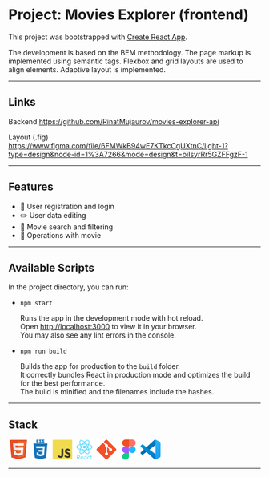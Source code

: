 # Project: Movies Explorer (frontend)

This project was bootstrapped with [Create React App](https://github.com/facebook/create-react-app).

The development is based on the BEM methodology. The page markup is implemented using semantic tags. Flexbox and grid layouts are used to align elements. Adaptive layout is implemented.

---

## Links

Backend <https://github.com/RinatMujaurov/movies-explorer-api>

Layout (.fig)
<https://www.figma.com/file/6FMWkB94wE7KTkcCgUXtnC/light-1?type=design&node-id=1%3A7266&mode=design&t=oiIsyrRr5GZFFgzF-1>

---

## Features

* 👤 User registration and login
* ✏️ User data editing
* 🔎 Movie search and filtering
* 🎥 Operations with movie

---

## Available Scripts

In the project directory, you can run:

* `npm start`

  Runs the app in the development mode with hot reload.\
  Open [http://localhost:3000](http://localhost:3000) to view it in your browser.\
  You may also see any lint errors in the console.

* `npm run build`

  Builds the app for production to the `build` folder.\
  It correctly bundles React in production mode and optimizes the build for the best performance.\
  The build is minified and the filenames include the hashes.

---

## **Stack**

<div>
  <img src="https://raw.githubusercontent.com/devicons/devicon/1119b9f84c0290e0f0b38982099a2bd027a48bf1/icons/html5/html5-original.svg" title="HTML5" alt="HTML" width="40" height="40"/>

  <img src="https://raw.githubusercontent.com/devicons/devicon/1119b9f84c0290e0f0b38982099a2bd027a48bf1/icons/css3/css3-plain-wordmark.svg" title="CSS3" alt="CSS" width="40" height="40"/>

  <img src="https://raw.githubusercontent.com/devicons/devicon/1119b9f84c0290e0f0b38982099a2bd027a48bf1/icons/javascript/javascript-original.svg" title="JavaScript" alt="JavaScript" width="40" height="40"/>

  <img src="https://raw.githubusercontent.com/devicons/devicon/1119b9f84c0290e0f0b38982099a2bd027a48bf1/icons/react/react-original-wordmark.svg" title="React" alt="React" width="40" height="40"/>

  <img src="https://raw.githubusercontent.com/devicons/devicon/1119b9f84c0290e0f0b38982099a2bd027a48bf1/icons/git/git-original.svg" title="Git" alt="Git" width="40" height="40"/>

  <img src="https://raw.githubusercontent.com/devicons/devicon/1119b9f84c0290e0f0b38982099a2bd027a48bf1/icons/figma/figma-original.svg" title="Figma" alt="Figma" width="40" height="40"/>

  <img src="https://raw.githubusercontent.com/devicons/devicon/1119b9f84c0290e0f0b38982099a2bd027a48bf1/icons/vscode/vscode-original.svg" title="VSCode" alt="VSCode" width="40" height="40"/>
</div>

---


